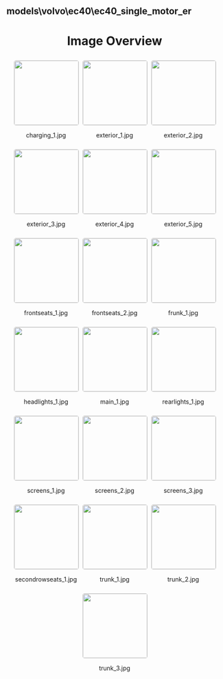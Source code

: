 ## models\volvo\ec40\ec40_single_motor_er


<style>
    .image-gallery {
        display: flex;
        flex-wrap: wrap;
        gap: 10px;
        justify-content: center;
        padding: 10px;
    }
    .image-gallery img {
        width: 150px;
        height: auto;
        border: 1px solid #ddd;
        border-radius: 5px;
    }
    .image-gallery div {
        flex: 1 1 calc(33.333% - 20px); /* Three images per row on large screens */
        max-width: 150px;
        text-align: center;
    }
    @media (max-width: 768px) {
        .image-gallery div {
            flex: 1 1 calc(50% - 20px); /* Two images per row on medium screens */
        }
    }
    @media (max-width: 480px) {
        .image-gallery div {
            flex: 1 1 100%; /* One image per row on small screens */
        }
    }
</style>
<h1 style ="text-align: center;"> Image Overview </h1> <div class="image-gallery">
<div>
<img src="https://media.evkx.net/multimedia/models/volvo/ec40/ec40_single_motor_er/charging_1_st.jpg">
<p>charging_1.jpg</p>
</div>
<div>
<img src="https://media.evkx.net/multimedia/models/volvo/ec40/ec40_single_motor_er/exterior_1_st.jpg">
<p>exterior_1.jpg</p>
</div>
<div>
<img src="https://media.evkx.net/multimedia/models/volvo/ec40/ec40_single_motor_er/exterior_2_st.jpg">
<p>exterior_2.jpg</p>
</div>
<div>
<img src="https://media.evkx.net/multimedia/models/volvo/ec40/ec40_single_motor_er/exterior_3_st.jpg">
<p>exterior_3.jpg</p>
</div>
<div>
<img src="https://media.evkx.net/multimedia/models/volvo/ec40/ec40_single_motor_er/exterior_4_st.jpg">
<p>exterior_4.jpg</p>
</div>
<div>
<img src="https://media.evkx.net/multimedia/models/volvo/ec40/ec40_single_motor_er/exterior_5_st.jpg">
<p>exterior_5.jpg</p>
</div>
<div>
<img src="https://media.evkx.net/multimedia/models/volvo/ec40/ec40_single_motor_er/frontseats_1_st.jpg">
<p>frontseats_1.jpg</p>
</div>
<div>
<img src="https://media.evkx.net/multimedia/models/volvo/ec40/ec40_single_motor_er/frontseats_2_st.jpg">
<p>frontseats_2.jpg</p>
</div>
<div>
<img src="https://media.evkx.net/multimedia/models/volvo/ec40/ec40_single_motor_er/frunk_1_st.jpg">
<p>frunk_1.jpg</p>
</div>
<div>
<img src="https://media.evkx.net/multimedia/models/volvo/ec40/ec40_single_motor_er/headlights_1_st.jpg">
<p>headlights_1.jpg</p>
</div>
<div>
<img src="https://media.evkx.net/multimedia/models/volvo/ec40/ec40_single_motor_er/main_1_st.jpg">
<p>main_1.jpg</p>
</div>
<div>
<img src="https://media.evkx.net/multimedia/models/volvo/ec40/ec40_single_motor_er/rearlights_1_st.jpg">
<p>rearlights_1.jpg</p>
</div>
<div>
<img src="https://media.evkx.net/multimedia/models/volvo/ec40/ec40_single_motor_er/screens_1_st.jpg">
<p>screens_1.jpg</p>
</div>
<div>
<img src="https://media.evkx.net/multimedia/models/volvo/ec40/ec40_single_motor_er/screens_2_st.jpg">
<p>screens_2.jpg</p>
</div>
<div>
<img src="https://media.evkx.net/multimedia/models/volvo/ec40/ec40_single_motor_er/screens_3_st.jpg">
<p>screens_3.jpg</p>
</div>
<div>
<img src="https://media.evkx.net/multimedia/models/volvo/ec40/ec40_single_motor_er/secondrowseats_1_st.jpg">
<p>secondrowseats_1.jpg</p>
</div>
<div>
<img src="https://media.evkx.net/multimedia/models/volvo/ec40/ec40_single_motor_er/trunk_1_st.jpg">
<p>trunk_1.jpg</p>
</div>
<div>
<img src="https://media.evkx.net/multimedia/models/volvo/ec40/ec40_single_motor_er/trunk_2_st.jpg">
<p>trunk_2.jpg</p>
</div>
<div>
<img src="https://media.evkx.net/multimedia/models/volvo/ec40/ec40_single_motor_er/trunk_3_st.jpg">
<p>trunk_3.jpg</p>
</div>
</div>
